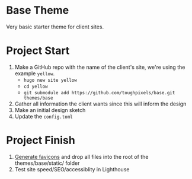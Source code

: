 # Base Theme

Very basic starter theme for client sites.

# Project Start

1. Make a GitHub repo with the name of the client's site, we're using the example `yellow`.
    * `hugo new site yellow`    
    * `cd yellow`
    * `git submodule add https://github.com/toughpixels/base.git themes/base`
1. Gather all information the client wants since this will inform the design
1. Make an initial design sketch
1. Update the `config.toml`


# Project Finish

1. [Generate favicons](https://favicon.io/favicon-generator/) and drop all files into the root of the themes/base/static/ folder
2. Test site speed/SEO/accessiblity in Lighthouse
